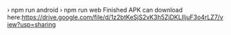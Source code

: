 › npm run android
› npm run web
Finished APK can download here:https://drive.google.com/file/d/1z2btKeSjS2vK3h5ZjDKLIIjuF3o4rLZ7/view?usp=sharing
